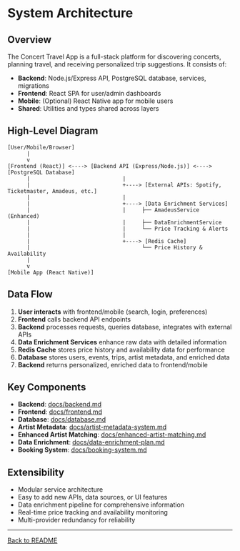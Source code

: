 # System Architecture

## Overview
The Concert Travel App is a full-stack platform for discovering concerts, planning travel, and receiving personalized trip suggestions. It consists of:
- **Backend**: Node.js/Express API, PostgreSQL database, services, migrations
- **Frontend**: React SPA for user/admin dashboards
- **Mobile**: (Optional) React Native app for mobile users
- **Shared**: Utilities and types shared across layers

## High-Level Diagram
```
[User/Mobile/Browser]
      |
      v
[Frontend (React)] <----> [Backend API (Express/Node.js)] <----> [PostgreSQL Database]
      |                             |                      
      |                             +----> [External APIs: Spotify, Ticketmaster, Amadeus, etc.]
      |                             |
      |                             +----> [Data Enrichment Services]
      |                             |     ├── AmadeusService (Enhanced)
      |                             |     ├── DataEnrichmentService
      |                             |     └── Price Tracking & Alerts
      |                             |
      |                             +----> [Redis Cache]
      |                                   └── Price History & Availability
      |
      v
[Mobile App (React Native)]
```

## Data Flow
1. **User interacts** with frontend/mobile (search, login, preferences)
2. **Frontend** calls backend API endpoints
3. **Backend** processes requests, queries database, integrates with external APIs
4. **Data Enrichment Services** enhance raw data with detailed information
5. **Redis Cache** stores price history and availability data for performance
6. **Database** stores users, events, trips, artist metadata, and enriched data
7. **Backend** returns personalized, enriched data to frontend/mobile

## Key Components
- **Backend**: [docs/backend.md](backend.md)
- **Frontend**: [docs/frontend.md](frontend.md)
- **Database**: [docs/database.md](database.md)
- **Artist Metadata**: [docs/artist-metadata-system.md](artist-metadata-system.md)
- **Enhanced Artist Matching**: [docs/enhanced-artist-matching.md](enhanced-artist-matching.md)
- **Data Enrichment**: [docs/data-enrichment-plan.md](data-enrichment-plan.md)
- **Booking System**: [docs/booking-system.md](booking-system.md)

## Extensibility
- Modular service architecture
- Easy to add new APIs, data sources, or UI features
- Data enrichment pipeline for comprehensive information
- Real-time price tracking and availability monitoring
- Multi-provider redundancy for reliability

---
[Back to README](../README.md) 